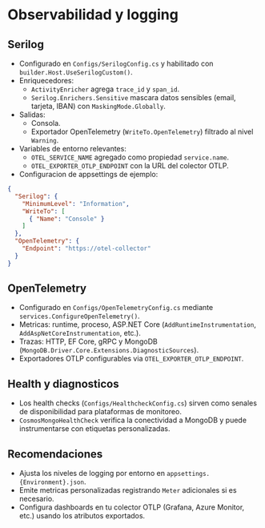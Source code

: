 # Observabilidad y logging

## Serilog
- Configurado en `Configs/SerilogConfig.cs` y habilitado con `builder.Host.UseSerilogCustom()`.
- Enriquecedores:
  - `ActivityEnricher` agrega `trace_id` y `span_id`.
  - `Serilog.Enrichers.Sensitive` mascara datos sensibles (email, tarjeta, IBAN) con `MaskingMode.Globally`.
- Salidas:
  - Consola.
  - Exportador OpenTelemetry (`WriteTo.OpenTelemetry`) filtrado al nivel `Warning`.
- Variables de entorno relevantes:
  - `OTEL_SERVICE_NAME` agregado como propiedad `service.name`.
  - `OTEL_EXPORTER_OTLP_ENDPOINT` con la URL del colector OTLP.
- Configuracion de appsettings de ejemplo:
```json
{
  "Serilog": {
    "MinimumLevel": "Information",
    "WriteTo": [
      { "Name": "Console" }
    ]
  },
  "OpenTelemetry": {
    "Endpoint": "https://otel-collector"
  }
}
```

## OpenTelemetry
- Configurado en `Configs/OpenTelemetryConfig.cs` mediante `services.ConfigureOpenTelemetry()`.
- Metricas: runtime, proceso, ASP.NET Core (`AddRuntimeInstrumentation`, `AddAspNetCoreInstrumentation`, etc.).
- Trazas: HTTP, EF Core, gRPC y MongoDB (`MongoDB.Driver.Core.Extensions.DiagnosticSources`).
- Exportadores OTLP configurables via `OTEL_EXPORTER_OTLP_ENDPOINT`.

## Health y diagnosticos
- Los health checks (`Configs/HealthcheckConfig.cs`) sirven como senales de disponibilidad para plataformas de monitoreo.
- `CosmosMongoHealthCheck` verifica la conectividad a MongoDB y puede instrumentarse con etiquetas personalizadas.

## Recomendaciones
- Ajusta los niveles de logging por entorno en `appsettings.{Environment}.json`.
- Emite metricas personalizadas registrando `Meter` adicionales si es necesario.
- Configura dashboards en tu colector OTLP (Grafana, Azure Monitor, etc.) usando los atributos exportados.
